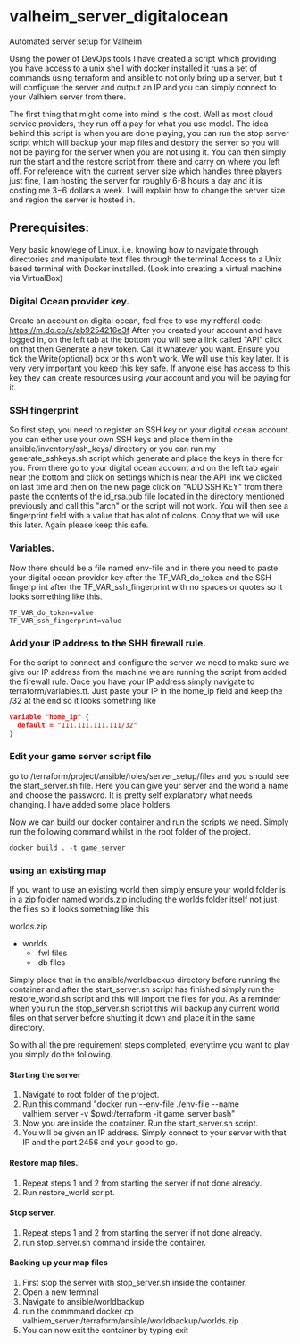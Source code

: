 # valheim_server_digitalocean
Automated server setup for Valheim

Using the power of DevOps tools I have created a script which providing you
have access to a unix shell with docker installed it runs a set of commands using terraform and ansible to not only bring up a server, but it will configure the server and output an IP and you can simply
connect to your Valhiem server from there.

The first thing that might come into mind is the cost. Well as most cloud
service providers, they run off a pay for what you use model. The idea behind
this script is when you are done playing, you can run the stop server script
which will backup your map files and destory the server so you will not be
paying for the server when you are not using it. You can then simply run the
start and the restore script from there and carry on where you left off. For
reference with the current server size which handles three players just fine,
I am hosting the server for roughly 6-8 hours a day and it is costing me $3-$6
dollars a week. I will explain how to change the server size and region the
server is hosted in. 

## Prerequisites:

Very basic knowlege of Linux. i.e. knowing how to navigate through directories
and manipulate text files through the terminal
Access to a Unix based terminal with Docker installed. (Look into creating a virtual machine via VirtualBox)

### Digital Ocean provider key.

Create an account on digital ocean, feel free to use my refferal code: https://m.do.co/c/ab9254216e3f
After you created your account and have logged in, on the left tab at the
bottom you will see a link called "API" click on that then Generate a new token.
Call it whatever you want. Ensure you tick the Write(optional) box or this
won't work. We will use this key later. It is very very important you keep this
key safe. If anyone else has access to this key they can create resources using
your account and you will be paying for it. 

### SSH fingerprint

So first step, you need to register an SSH key on your digital ocean account.
you can either use your own SSH keys and place them in the
ansible/inventory/ssh_keys/ directory or you can run my generate_sshkeys.sh
script which generate and place the keys in there for you. From there go to your
digital ocean account and on the left tab again near the bottom and click on
settings which is near the API link we clicked on last time and then on the new page click on
"ADD SSH KEY" from there paste the contents of the id_rsa.pub file located in
the directory mentioned previously and call this "arch" or the script will not
work. You will then see a fingerprint field with a value that has alot of
colons. Copy that we will use this later. Again please keep this safe. 

### Variables. 

Now there should be a file named env-file and in there you need to paste your
digital ocean provider key after the TF_VAR_do_token and the SSH fingerprint
after the TF_VAR_ssh_fingerprint with no spaces or quotes so it looks something
like this.

```
TF_VAR_do_token=value
TF_VAR_ssh_fingerprint=value
```

### Add your IP address to the SHH firewall rule.

For the script to connect and configure the server we need to make sure we give
our IP address from the machine we are running the script from added the
firewall rule. Once you have your IP address simply navigate to
terraform/variables.tf. Just paste your IP in the home_ip field and keep the
/32 at the end so it looks something like 

```json
variable "home_ip" {
  default = "111.111.111.111/32"
}
```

### Edit your game server script file

go to /terraform/project/ansible/roles/server_setup/files and you should see
the start_server.sh file. Here you can give your server and the world a name
and choose the password. It is pretty self explanatory what needs changing.
I have added some place holders.

Now we can build our docker container and run the scripts we need.
Simply run the following command whilst in the root folder of the project.

```docker build . -t game_server```

### using an existing map 

If you want to use an existing world then simply ensure your world folder is in
a zip folder named worlds.zip including the worlds folder itself not just the files so it looks
something like this

worlds.zip
  * worlds
     * .fwl files
     * .db files 

Simply place that in the ansible/worldbackup directory before running the
container and after the start_server.sh script has finished simply run the restore_world.sh script and this will import the files
for you. As a reminder when you run the stop_server.sh script this will backup any current world files on that server before shutting it down and place it in the same directory.

So with all the pre requirement steps completed, everytime you want to play you
simply do the following. 

#### Starting the server

1. Navigate to root folder of the project.
2. Run this command "docker run --env-file ./env-file --name valhiem_server -v $pwd:/terraform -it game_server bash"
3. Now you are inside the container. Run the start_server.sh script.
4. You will be given an IP address. Simply connect to your server with that IP and the port 2456 and your good to go. 

#### Restore map files.

1. Repeat steps 1 and 2 from starting the server if not done already.
2. Run restore_world script.

#### Stop server.

1. Repeat steps 1 and 2 from starting the server if not done already.
2. run stop_server.sh command inside the container. 

#### Backing up your map files

1. First stop the server with stop_server.sh inside the container.
2. Open a new terminal 
3. Navigate to ansible/worldbackup 
4. run the commmand docker cp
   valhiem_server:/terraform/ansible/worldbackup/worlds.zip .
5. You can now exit the container by typing exit
